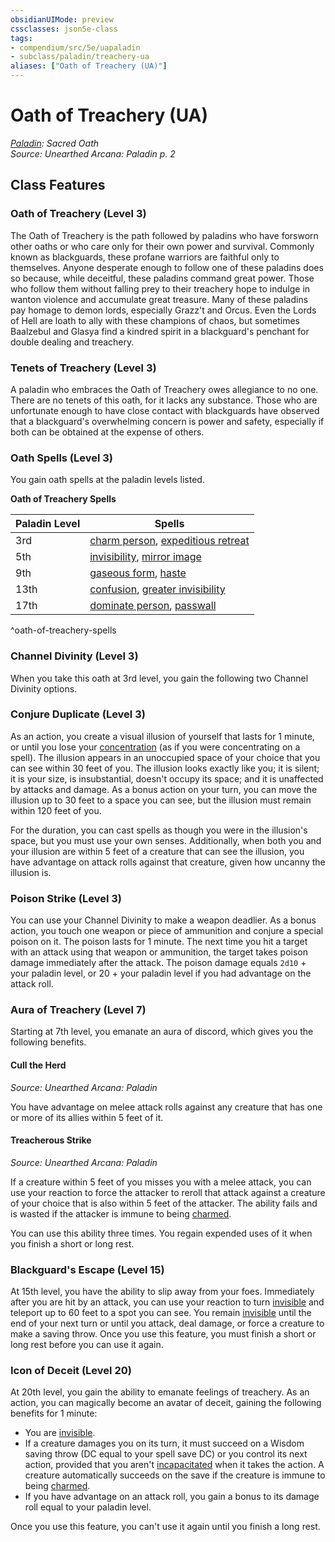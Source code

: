```yaml
---
obsidianUIMode: preview
cssclasses: json5e-class
tags:
- compendium/src/5e/uapaladin
- subclass/paladin/treachery-ua
aliases: ["Oath of Treachery (UA)"]
---
```

# Oath of Treachery (UA)
*[Paladin](paladin.md): Sacred Oath*  
*Source: Unearthed Arcana: Paladin p. 2*  


## Class Features

### Oath of Treachery (Level 3)

The Oath of Treachery is the path followed by paladins who have forsworn other oaths or who care only for their own power and survival. Commonly known as blackguards, these profane warriors are faithful only to themselves. Anyone desperate enough to follow one of these paladins does so because, while deceitful, these paladins command great power. Those who follow them without falling prey to their treachery hope to indulge in wanton violence and accumulate great treasure. Many of these paladins pay homage to demon lords, especially Grazz't and Orcus. Even the Lords of Hell are loath to ally with these champions of chaos, but sometimes Baalzebul and Glasya find a kindred spirit in a blackguard's penchant for double dealing and treachery.

### Tenets of Treachery (Level 3)

A paladin who embraces the Oath of Treachery owes allegiance to no one. There are no tenets of this oath, for it lacks any substance. Those who are unfortunate enough to have close contact with blackguards have observed that a blackguard's overwhelming concern is power and safety, especially if both can be obtained at the expense of others.

### Oath Spells (Level 3)

You gain oath spells at the paladin levels listed.

**Oath of Treachery Spells**

| Paladin Level | Spells |
|---------------|--------|
| 3rd | [charm person](/Systems/5e/spells/charm-person.md), [expeditious retreat](/Systems/5e/spells/expeditious-retreat.md) |
| 5th | [invisibility](/Systems/5e/spells/invisibility.md), [mirror image](/Systems/5e/spells/mirror-image.md) |
| 9th | [gaseous form](/Systems/5e/spells/gaseous-form.md), [haste](/Systems/5e/spells/haste.md) |
| 13th | [confusion](/Systems/5e/spells/confusion.md), [greater invisibility](/Systems/5e/spells/greater-invisibility.md) |
| 17th | [dominate person](/Systems/5e/spells/dominate-person.md), [passwall](/Systems/5e/spells/passwall.md) |
^oath-of-treachery-spells

### Channel Divinity (Level 3)

When you take this oath at 3rd level, you gain the following two Channel Divinity options.

### Conjure Duplicate (Level 3)

As an action, you create a visual illusion of yourself that lasts for 1 minute, or until you lose your [concentration](/Systems/5e/rules/conditions.md#concentration) (as if you were concentrating on a spell). The illusion appears in an unoccupied space of your choice that you can see within 30 feet of you. The illusion looks exactly like you; it is silent; it is your size, is insubstantial, doesn't occupy its space; and it is unaffected by attacks and damage. As a bonus action on your turn, you can move the illusion up to 30 feet to a space you can see, but the illusion must remain within 120 feet of you.

For the duration, you can cast spells as though you were in the illusion's space, but you must use your own senses. Additionally, when both you and your illusion are within 5 feet of a creature that can see the illusion, you have advantage on attack rolls against that creature, given how uncanny the illusion is.

### Poison Strike (Level 3)

You can use your Channel Divinity to make a weapon deadlier. As a bonus action, you touch one weapon or piece of ammunition and conjure a special poison on it. The poison lasts for 1 minute. The next time you hit a target with an attack using that weapon or ammunition, the target takes poison damage immediately after the attack. The poison damage equals `2d10` + your paladin level, or 20 + your paladin level if you had advantage on the attack roll.

### Aura of Treachery (Level 7)

Starting at 7th level, you emanate an aura of discord, which gives you the following benefits.

#### Cull the Herd
_Source: Unearthed Arcana: Paladin_

You have advantage on melee attack rolls against any creature that has one or more of its allies within 5 feet of it.

#### Treacherous Strike
_Source: Unearthed Arcana: Paladin_

If a creature within 5 feet of you misses you with a melee attack, you can use your reaction to force the attacker to reroll that attack against a creature of your choice that is also within 5 feet of the attacker. The ability fails and is wasted if the attacker is immune to being [charmed](/Systems/5e/rules/conditions.md#charmed).

You can use this ability three times. You regain expended uses of it when you finish a short or long rest.

### Blackguard's Escape (Level 15)

At 15th level, you have the ability to slip away from your foes. Immediately after you are hit by an attack, you can use your reaction to turn [invisible](/Systems/5e/rules/conditions.md#invisible) and teleport up to 60 feet to a spot you can see. You remain [invisible](/Systems/5e/rules/conditions.md#invisible) until the end of your next turn or until you attack, deal damage, or force a creature to make a saving throw. Once you use this feature, you must finish a short or long rest before you can use it again.

### Icon of Deceit (Level 20)

At 20th level, you gain the ability to emanate feelings of treachery. As an action, you can magically become an avatar of deceit, gaining the following benefits for 1 minute:

- You are [invisible](/Systems/5e/rules/conditions.md#invisible).  
- If a creature damages you on its turn, it must succeed on a Wisdom saving throw (DC equal to your spell save DC) or you control its next action, provided that you aren't [incapacitated](/Systems/5e/rules/conditions.md#incapacitated) when it takes the action. A creature automatically succeeds on the save if the creature is immune to being [charmed](/Systems/5e/rules/conditions.md#charmed).  
- If you have advantage on an attack roll, you gain a bonus to its damage roll equal to your paladin level.  

Once you use this feature, you can't use it again until you finish a long rest.